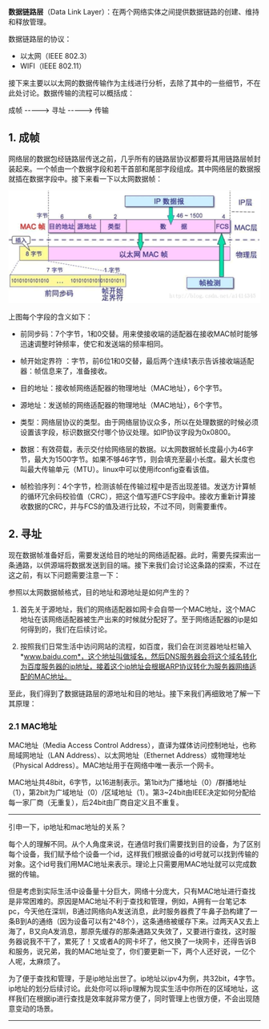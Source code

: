 **数据链路层**（Data Link Layer）：在两个网络实体之间提供数据链路的创建、维持和释放管理。

数据链路层的协议：

* 以太网（IEEE 802.3）
* WIFI（IEEE 802.11）

接下来主要以以太网的数据传输作为主线进行分析，去除了其中的一些细节，不在此处讨论。数据传输的流程可以概括成：

成帧	----->	寻址	----->	传输

## 1. 成帧

网络层的数据包经链路层传送之前，几乎所有的链路层协议都要将其用链路层帧封装起来。一个帧由一个数据字段和若干首部和尾部字段组成。其中网络层的数据报就插在数据字段中。接下来看一下以太网数据帧：

<img src="res/eth_frame.png" alt="eth_frame" style="zoom:80%;" />

上图每个字段的含义如下：

* 前同步码：7个字节，1和0交替。用来使接收端的适配器在接收MAC帧时能够迅速调整时钟频率，使它和发送端的频率相同。

* 帧开始定界符 ：字节，前6位1和0交替，最后两个连续1表示告诉接收端适配器：帧信息来了，准备接收。

* 目的地址：接收帧网络适配器的物理地址（MAC地址），6个字节。

* 源地址：发送帧的网络适配器的物理地址（MAC地址），6个字节。

* 类型：网络层协议的类型。由于网络层协议众多，所以在处理数据的时候必须设置该字段，标识数据交付哪个协议处理。如IP协议字段为0x0800。

* 数据：有效荷载，表示交付给网络层的数据。以太网数据帧长度最小为46字节，最大为1500字节。如果不够46字节，则会填充至最小长度。最大长度也叫最大传输单元（MTU）。linux中可以使用ifconfig查看该值。

* 帧检验序列：4个字节，检测该帧在传输过程中是否出现差错。发送方计算帧的循环冗余码校验值（CRC），把这个值写道FCS字段中。接收方重新计算接收数据的CRC，并与FCS的值及进行比较，不过不同，则需要重传。

  

## 2. 寻址

现在数据帧准备好后，需要发送给目的地址的网络适配器。此时，需要先探索出一条通路，以供源端将数据发送到目的端。接下来我们会讨论这条路的探索，不过在这之前，有以下问题需要注意一下：

参照以太网数据帧格式，目的地址和源地址是如何产生的？

1. 首先关于源地址，我们的网络适配器如网卡会自带一个MAC地址，这个MAC地址在该网络适配器被生产出来的时候就分配好了。至于网络适配器的ip是如何得到的，我们在后续讨论。

2. 按照我们日常生活中访问网站的流程，如百度，我们会在浏览器地址栏输入*www.baidu.com*，这个地址叫做域名，然后DNS服务器会将这个域名转化为百度服务器的ip地址，接着这个ip地址会根据ARP协议转化为服务器网络适配的MAC地址。

至此，我们得到了数据链路层的源地址和目的地址。接下来我们再细致地了解一下其原理：

### 2.1 MAC地址

MAC地址（Media Access Control Address），直译为媒体访问控制地址，也称局域网地址（LAN Address）、以太网地址（Ethernet Address）或物理地址（Physical Address）。MAC地址用于在网络中唯一表示一个网卡。

MAC地址共48bit，6字节，以16进制表示。第1bit为广播地址（0）/群播地址（1），第2bit为广域地址（0）/区域地址（1）。第3~24bit由IEEE决定如何分配给每一家厂商（无重复），后24bit由厂商自定义且不重复。

------

引申一下，ip地址和mac地址的关系？

每个人的理解不同。从个人角度来说，在通信时我们需要找到目的设备，为了区别每个设备，我们赋予给个设备一个id，这样我们根据设备的id号就可以找到传输的对象。这个id号我们用MAC地址来表示。理论上只需要用MAC地址就可以完成数据的传输。

但是考虑到实际生活中设备量十分巨大，网络十分庞大，只有MAC地址进行查找是非常困难的。原因是MAC地址不利于查找和管理，例如，A拥有一台笔记本pc，今天他在深圳，B通过网络向A发送消息，此时服务器费了牛鼻子劲构建了一条B到A的通络（因为设备可以有2^48个），这条通络被缓存下来。过两天A又去上海了，B又向A发消息，那原先缓存的那条通路又失效了，又要进行查找，这时服务器说我不干了，累死了！又或者A的网卡坏了，他又换了一块网卡，还得告诉B和服务，说兄弟，我的MAC地址变了，你们要更新一下，两个人还好说，一亿个人呢，太麻烦了。

为了便于查找和管理，于是ip地址出世了。ip地址以ipv4为例，共32bit，4字节。ip地址的划分后续讨论。此处你可以将ip理解为现实生活中你所在的区域地址，这样我们在根据ip进行查找是效率就非常方便了，同时管理上也很方便，不会出现随意变动的场景。

------




















